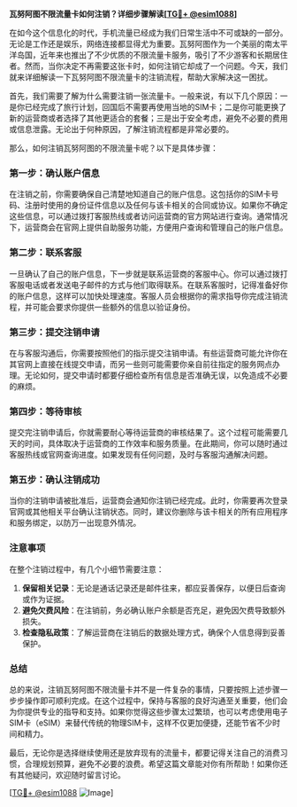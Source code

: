 **瓦努阿图不限流量卡如何注销？详细步骤解读[[TG💪+ @esim1088](https://t.me/s/esim1088)]**

在如今这个信息化的时代，手机流量已经成为我们日常生活中不可或缺的一部分。无论是工作还是娱乐，网络连接都显得尤为重要。瓦努阿图作为一个美丽的南太平洋岛国，近年来也推出了不少优质的不限流量卡服务，吸引了不少游客和长期居住者。然而，当你决定不再需要这张卡时，如何注销它却成了一个问题。今天，我们就来详细解读一下瓦努阿图不限流量卡的注销流程，帮助大家解决这一困扰。

首先，我们需要了解为什么需要注销一张流量卡。一般来说，有以下几个原因：一是你已经完成了旅行计划，回国后不需要再使用当地的SIM卡；二是你可能更换了新的运营商或者选择了其他更适合的套餐；三是出于安全考虑，避免不必要的费用或信息泄露。无论出于何种原因，了解注销流程都是非常必要的。

那么，如何注销瓦努阿图的不限流量卡呢？以下是具体步骤：

### **第一步：确认账户信息**
在注销之前，你需要确保自己清楚地知道自己的账户信息。这包括你的SIM卡号码、注册时使用的身份证件信息以及任何与该卡相关的合同或协议。如果你不确定这些信息，可以通过拨打客服热线或者访问运营商的官方网站进行查询。通常情况下，运营商会在官网上提供自助服务功能，方便用户查询和管理自己的账户信息。

### **第二步：联系客服**
一旦确认了自己的账户信息，下一步就是联系运营商的客服中心。你可以通过拨打客服电话或者发送电子邮件的方式与他们取得联系。在联系客服时，记得准备好你的账户信息，这样可以加快处理速度。客服人员会根据你的需求指导你完成注销流程，并可能会要求你提供一些额外的信息以验证身份。

### **第三步：提交注销申请**
在与客服沟通后，你需要按照他们的指示提交注销申请。有些运营商可能允许你在其官网上直接在线提交申请，而另一些则可能需要你亲自前往指定的服务网点办理。无论如何，提交申请时都要仔细检查所有信息是否准确无误，以免造成不必要的麻烦。

### **第四步：等待审核**
提交完注销申请后，你就需要耐心等待运营商的审核结果了。这个过程可能需要几天的时间，具体取决于运营商的工作效率和服务质量。在此期间，你可以随时通过客服热线或官网查询进度。如果发现有任何问题，及时与客服沟通解决问题。

### **第五步：确认注销成功**
当你的注销申请被批准后，运营商会通知你注销已经完成。此时，你需要再次登录官网或其他相关平台确认注销状态。同时，建议你删除与该卡相关的所有应用程序和服务绑定，以防万一出现意外情况。

### **注意事项**
在整个注销过程中，有几个小细节需要注意：
1. **保留相关记录**：无论是通话记录还是邮件往来，都应妥善保存，以便日后查询或作为证据。
2. **避免欠费风险**：在注销前，务必确认账户余额是否充足，避免因欠费导致额外损失。
3. **检查隐私政策**：了解运营商在注销后的数据处理方式，确保个人信息得到妥善保护。

### **总结**
总的来说，注销瓦努阿图不限流量卡并不是一件复杂的事情，只要按照上述步骤一步步操作即可顺利完成。在这个过程中，保持与客服的良好沟通至关重要，他们会为你提供专业的指导和支持。如果你觉得这些步骤太过繁琐，也可以考虑使用电子SIM卡（eSIM）来替代传统的物理SIM卡，这样不仅更加便捷，还能节省不少时间和精力。

最后，无论你是选择继续使用还是放弃现有的流量卡，都要记得关注自己的消费习惯，合理规划预算，避免不必要的浪费。希望这篇文章能对你有所帮助！如果你还有其他疑问，欢迎随时留言讨论。

[[TG💪+ @esim1088](https://t.me/s/esim1088) ![Image](https://i.postimg.cc/4NQfJmqS/Snipaste-2025-05-13-00-14-12.png)]